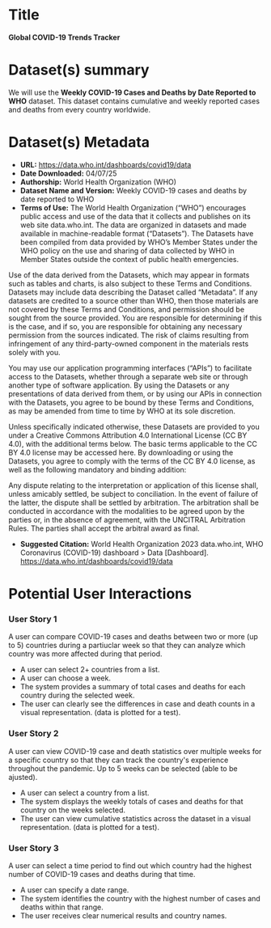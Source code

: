 # Title
**Global COVID-19 Trends Tracker**
# Dataset(s) summary
We will use the **Weekly COVID-19 Cases and Deaths by Date Reported to WHO** dataset. This dataset contains cumulative and weekly reported cases and deaths from every country worldwide.
# Dataset(s) Metadata
- **URL:** https://data.who.int/dashboards/covid19/data
- **Date Downloaded:** 04/07/25
- **Authorship:** World Health Organization (WHO)
- **Dataset Name and Version:** Weekly COVID-19 cases and deaths by date reported to WHO
- **Terms of Use:** 
The World Health Organization (“WHO”) encourages public access and use of the data that it collects and publishes on its web site data.who.int. The data are organized in datasets and made available in machine-readable format (“Datasets”). The Datasets have been compiled from data provided by WHO’s Member States under the WHO policy on the use and sharing of data collected by WHO in Member States outside the context of public health emergencies.

Use of the data derived from the Datasets, which may appear in formats such as tables and charts, is also subject to these Terms and Conditions. Datasets may include data describing the Dataset called “Metadata”. If any datasets are credited to a source other than WHO, then those materials are not covered by these Terms and Conditions, and permission should be sought from the source provided. You are responsible for determining if this is the case, and if so, you are responsible for obtaining any necessary permission from the sources indicated. The risk of claims resulting from infringement of any third-party-owned component in the materials rests solely with you.

You may use our application programming interfaces (“APIs”) to facilitate access to the Datasets, whether through a separate web site or through another type of software application. By using the Datasets or any presentations of data derived from them, or by using our APIs in connection with the Datasets, you agree to be bound by these Terms and Conditions, as may be amended from time to time by WHO at its sole discretion.

Unless specifically indicated otherwise, these Datasets are provided to you under a Creative Commons Attribution 4.0 International License (CC BY 4.0), with the additional terms below. The basic terms applicable to the CC BY 4.0 license may be accessed here. By downloading or using the Datasets, you agree to comply with the terms of the CC BY 4.0 license, as well as the following mandatory and binding addition:

Any dispute relating to the interpretation or application of this license shall, unless amicably settled, be subject to conciliation. In the event of failure of the latter, the dispute shall be settled by arbitration. The arbitration shall be conducted in accordance with the modalities to be agreed upon by the parties or, in the absence of agreement, with the UNCITRAL Arbitration Rules. The parties shall accept the arbitral award as final.
- **Suggested Citation:**
World Health Organization 2023 data.who.int, WHO Coronavirus (COVID-19) dashboard > Data [Dashboard]. https://data.who.int/dashboards/covid19/data

# Potential User Interactions

### User Story 1
A user can compare COVID-19 cases and deaths between two  or more (up to 5) countries during a partiuclar week so that they can analyze which country was more affected during that period.

- A user can select 2+ countries from a list.
- A user can choose a week. 
- The system provides a summary of total cases and deaths for each country during the selected week.
- The user can clearly see the differences in case and death counts in a visual representation. (data is plotted for a test).

### User Story 2
A user can view COVID-19 case and death statistics over multiple weeks for a specific country so that they can track the country's experience throughout the pandemic. Up to 5 weeks can be selected (able to be ajusted).

- A user can select a country from a list.
- The system displays the weekly totals of cases and deaths for that country on the weeks selected.
- The user can view cumulative statistics across the dataset in a visual representation. (data is plotted for a test).

### User Story 3
A user can select a time period to find out which country had the highest number of COVID-19 cases and deaths during that time.

- A user can specify a date range.
- The system identifies the country with the highest number of cases and deaths within that range.
- The user receives clear numerical results and country names. 
